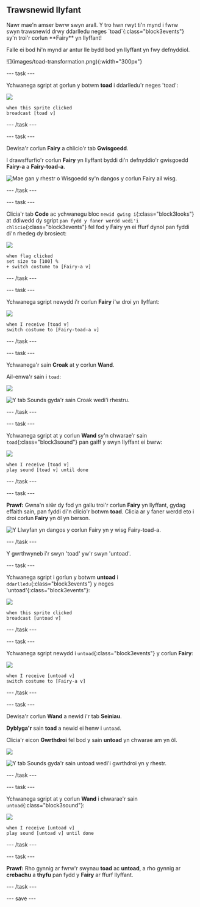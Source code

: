 ## Trawsnewid llyfant

<div style="display: flex; flex-wrap: wrap">
<div style="flex-basis: 200px; flex-grow: 1; margin-right: 15px;">
Nawr mae'n amser bwrw swyn arall. Y tro hwn rwyt ti'n mynd i fwrw swyn trawsnewid drwy ddarlledu neges `toad`{:class="block3events"} sy'n troi'r corlun **Fairy** yn llyffant! 

Falle ei bod hi'n mynd ar antur lle bydd bod yn llyffant yn fwy defnyddiol.
</div>
<div>
![](images/toad-transformation.png){:width="300px"}
</div>
</div>

--- task ---

Ychwanega sgript at gorlun y botwm **toad** i ddarlledu'r neges 'toad':

![](images/toad-icon.png)

```blocks3 
when this sprite clicked
broadcast [toad v]
```

--- /task ---

--- task ---

Dewisa'r corlun **Fairy** a chlicio'r tab **Gwisgoedd**.

I drawsffurfio'r corlun **Fairy** yn llyffant byddi di'n defnyddio'r gwisgoedd **Fairy-a** a **Fairy-toad-a**.

![Mae gan y rhestr o Wisgoedd sy'n dangos y corlun Fairy ail wisg.](images/toad-costume-added.png)

--- /task ---

--- task ---

Clicia'r tab **Code** ac ychwanegu bloc `newid gwisg i`{:class="block3looks"} at ddiwedd dy sgript `pan fydd y faner werdd wedi'i chlicio`{:class="block3events"} fel fod y Fairy yn ei ffurf dynol pan fyddi di'n rhedeg dy brosiect:

![](images/fairy-icon.png)

```blocks3
when flag clicked
set size to [100] %
+ switch costume to [Fairy-a v]
```

--- /task ---

--- task ---

Ychwanega sgript newydd i'r corlun **Fairy** i'w droi yn llyffant:

![](images/fairy-icon.png)

```blocks3  
when I receive [toad v]
switch costume to [Fairy-toad-a v]
```

--- /task ---

--- task ---

Ychwanega'r sain **Croak** at y corlun **Wand**.

Ail-enwa'r sain i `toad`:

![](images/wand-sprite-icon.png)

![Y tab Sounds gyda'r sain Croak wedi'i rhestru.](images/croak-sound-added.png)

--- /task ---

--- task ---

Ychwanega sgript at y corlun **Wand** sy'n chwarae'r sain `toad`{:class="block3sound"} pan gaiff y swyn llyffant ei bwrw:

![](images/wand-sprite-icon.png)

```blocks3  
when I receive [toad v]
play sound [toad v] until done
```

--- /task ---

--- task ---

**Prawf:** Gwna'n siŵr dy fod yn gallu troi'r corlun **Fairy** yn llyffant, gydag effaith sain, pan fyddi di'n clicio'r botwm **toad**. Clicia ar y faner werdd eto i droi corlun **Fairy** yn ôl yn berson.

![Y Llwyfan yn dangos y corlun Fairy yn y wisg Fairy-toad-a.](images/toad-transformation.png)

--- /task ---

Y gwrthwyneb i'r swyn 'toad' yw'r swyn 'untoad'.

--- task ---

Ychwanega sgript i gorlun y botwm **untoad** i `ddarlledu`{:class="block3events"} y neges 'untoad'{:class="block3events"}:

![](images/untoad-icon.png)

```blocks3 
when this sprite clicked
broadcast [untoad v]
```

--- /task ---

--- task ---

Ychwanega sgript newydd i `untoad`{:class="block3events"} y corlun **Fairy**:

![](images/fairy-icon.png)

```blocks3  
when I receive [untoad v]
switch costume to [Fairy-a v]
```

--- /task ---

--- task ---

Dewisa'r corlun **Wand** a newid i'r tab **Seiniau**.

**Dyblyga'r** sain **toad** a newid ei henw i `untoad`.

Clicia'r eicon **Gwrthdroi** fel bod y sain **untoad** yn chwarae am yn ôl.

![](images/wand-sprite-icon.png)

![Y tab Sounds gyda'r sain untoad wedi'i gwrthdroi yn y rhestr.](images/untoad-sound.png)

--- /task ---

--- task ---

Ychwanega sgript at y corlun **Wand** i chwarae'r sain `untoad`{:class="block3sound"}:

![](images/wand-sprite-icon.png)

```blocks3  
when I receive [untoad v]
play sound [untoad v] until done
```

--- /task ---

--- task ---

**Prawf:** Rho gynnig ar fwrw'r swynau **toad** ac **untoad**, a rho gynnig ar **crebachu** a **thyfu** pan fydd y **Fairy** ar ffurf llyffant.

--- /task ---

--- save ---
